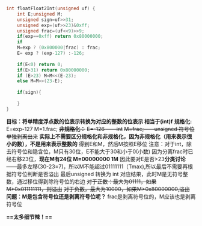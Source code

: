 ``` c

int floatFloat2Int(unsigned uf) {
	int E;unsigned M;
	unsigned sign=uf>>31;
	unsigned exp=(uf>>23)&0xff;
	unsigned frac=(uf<<9)>>9;
	if(exp==0xff) return 0x80000000;
	if
	M=exp ? (0x800000|frac) : frac;
	E= exp ? (exp-127) :-126;
	
	if(E<0) return 0;
	if(E>31) return 0x80000000;
	if (E>23) M=M<<(E-23);
	else M=M>>(23-E);
	
	if(sign){
		
	}
}

```

**目标：将单精度浮点数的位表示转换为对应的整数的位表示 相当于(int)f**
**规格化:**
E=exp-127
M=1.frac;
~~**非规格化：**~~
~~E=-126 ——int~~ 
~~M=frac;——unsigned 符号位单独剥离出来~~
**实际上不需要区分规格化和非规格化，因为非规格化（用来表示很小的数），不是用来表示整数的**
得到E和M，然后M按照E移位
注意：对于int，除去符号位和隐含位，M只有30位，E不能大于30和小于0(小数)
因为分离frac时已经右移23位，**现在M有24位 M=00000000 1M** 
因此要对E是否>23**分类讨论** ——最多左移(30-23=7)，所以M不能超过01111111（Tmax),所以最后不需要再根据符号位判断是否溢出
最后unsigned 转换为 int 对应结果，此时M是无符号整数，通过移位得到除符号位的右边
	~~对于正数：最大为01111，如果M>0x011111111，则溢出~~
	~~对于负数，最大为10000，如果M>0x80000000,溢出~~ 
**问题：M是包含符号位还是剥离符号位呢？**
	frac是剥离符号位的，M应该也是剥离符号位

**==太多细节辣！==**
